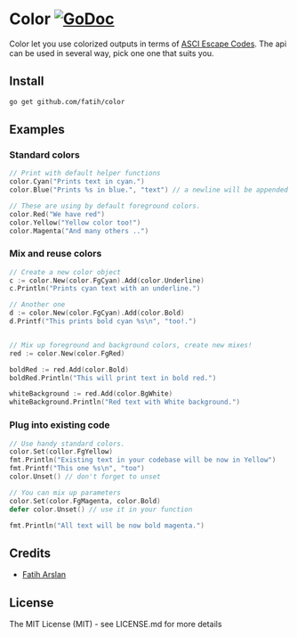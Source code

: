 # Color [![GoDoc](https://godoc.org/github.com/fatih/color?status.png)](http://godoc.org/github.com/fatih/color)

Color let you use colorized outputs in terms of [ASCI Escape
Codes](http://en.wikipedia.org/wiki/ANSI_escape_code#Colors). The api can be
used in several way, pick one one that suits you.


## Install

```bash
go get github.com/fatih/color
```

## Examples

### Standard colors

```go
// Print with default helper functions
color.Cyan("Prints text in cyan.")
color.Blue("Prints %s in blue.", "text") // a newline will be appended automatically

// These are using by default foreground colors.
color.Red("We have red")
color.Yellow("Yellow color too!")
color.Magenta("And many others ..")

```

### Mix and reuse colors

```go
// Create a new color object
c := color.New(color.FgCyan).Add(color.Underline)
c.Println("Prints cyan text with an underline.")

// Another one
d := color.New(color.FgCyan).Add(color.Bold)
d.Printf("This prints bold cyan %s\n", "too!.")


// Mix up foreground and background colors, create new mixes!
red := color.New(color.FgRed)

boldRed := red.Add(color.Bold)
boldRed.Println("This will print text in bold red.")

whiteBackground := red.Add(color.BgWhite)
whiteBackground.Println("Red text with White background.")
```

### Plug into existing code

```go
// Use handy standard colors.
color.Set(collor.FgYellow)
fmt.Println("Existing text in your codebase will be now in Yellow")
fmt.Printf("This one %s\n", "too")
color.Unset() // don't forget to unset

// You can mix up parameters
color.Set(color.FgMagenta, color.Bold)
defer color.Unset() // use it in your function

fmt.Println("All text will be now bold magenta.")
```

## Credits

 * [Fatih Arslan](https://github.com/fatih)

## License

The MIT License (MIT) - see LICENSE.md for more details


